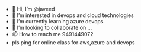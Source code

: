 - 👋 Hi, I’m @javeed
- 👀 I’m interested in devops and cloud technologies
- 🌱 I’m currently learning azure devops
- 💞️ I’m looking to collaborate on ...
- 📫 How to reach me 9491449072
- pls ping for online class for aws,azure and devops

<!---
javeeddevops/javeeddevops is a ✨ special ✨ repository because its `README.md` (this file) appears on your GitHub profile.
You can click the Preview link to take a look at your changes.
--->
